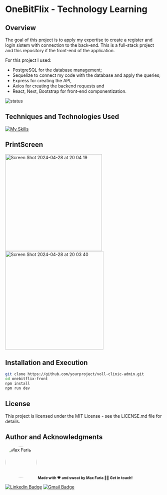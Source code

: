 # OneBitFlix - Technology Learning

## Overview

The goal of this project is to apply my expertise to create a register and login sistem with connection to the back-end. This is a full-stack project and this repository if the front-end of the application.

For this project I used:
- PostgreSQL for the database management;
- Sequelize to connect my code with the database and apply the queries;
- Express for creating the API,
- Axios for creating the backend requests and
- React, Next, Bootstrap for front-end componentization.


![status](https://img.shields.io/badge/status-under_construction-yellow)

## Techniques and Technologies Used

[![My Skills](https://skillicons.dev/icons?i=ts,react,next,bootstrap,express,sequelize)](https://skillicons.dev)

## PrintScreen

<img width="309" alt="Screen Shot 2024-04-28 at 20 04 19" src="https://github.com/max-faria/onebitflix-front/assets/127763619/ebd78c0d-51ec-43d6-a30a-a3b3ebb03877">
<img width="314" alt="Screen Shot 2024-04-28 at 20 03 40" src="https://github.com/max-faria/onebitflix-front/assets/127763619/0a715a6e-32f0-4fdb-8548-208d699863c1">


## Installation and Execution

```bash
git clone https://github.com/yourproject/voll-clinic-admin.git
cd onebitflix-front
npm install
npm run dev
```

## License

This project is licensed under the MIT License - see the LICENSE.md file for details.

## Author and Acknowledgments

<a>
 <img style="border-radius: 50%;" src="https://avatars.githubusercontent.com/u/127763619?s=400&u=e41acd5947731c4604b1b0fd518426939e6bfdf8&v=4" width="100px;" alt="Max Faria"/>
 <sub><b> Made with ❤️ and sweat by Max Faria 👋🏽 Get in touch!</b></sub></a> <a></a>
 <br />

[![Linkedin Badge](https://img.shields.io/badge/-Max-blue?style=flat-square&logo=Linkedin&logoColor=white)](https://www.linkedin.com/in/max-faria-b212801ba/)
[![Gmail Badge](https://img.shields.io/badge/-mxxfaria@gmail.com-c14438?style=flat-square&logo=Gmail&logoColor=white&link=mailto:mxxfaria@gmail.com)](mailto:mxxfaria@gmail.com)

